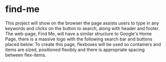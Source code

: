 # find-me

This project will show on the browser the page assists users to type in any keywords and clicks on the button to search, along with header and footer.
The web-page, Find Me, will have a similar structure to Google's Home Page, there is a massive logo with the following search bar and buttons placed below.
To create this page, flexboxes will be used so containers and items are sized, positioned flexibly and there is appropriate spacing between flex-items.
